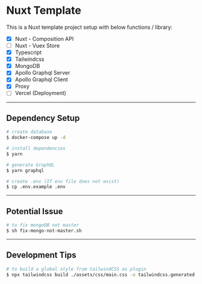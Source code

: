 # Nuxt Template
This is a Nuxt template project setup with below functions / library:
- [x] Nuxt - Composition API
- [ ] Nuxt - Vuex Store
- [x] Typescript
- [x] Tailwindcss
- [x] MongoDB
- [x] Apollo Graphql Server
- [x] Apollo Graphql Client
- [x] Proxy
- [ ] Vercel (Deployment)

---
## Dependency Setup
```bash
# create database
$ docker-compose up -d

# install dependencies
$ yarn

# generate GraphQL
$ yarn graphql

# create .env (If env file does not exist)
$ cp .env.example .env
```
---
## Potential Issue
```bash
# to fix mongoDB not master
$ sh fix-mongo-not-master.sh
```
---
## Development Tips
```bash
# to build a global style from tailwindCSS as plugin
$ npx tailwindcss build ./assets/css/main.css -o tailwindcss.generated.css
```
